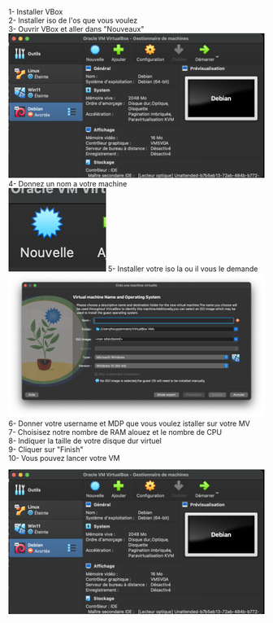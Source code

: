 1- Installer VBox <br>
2- Installer iso de l'os que vous voulez<br>
3- Ouvrir VBox et aller dans "Nouveaux"<br>
<img src="./Fichier1.png" alt="1" />
4- Donnez un nom a votre machine<br>
<img src="./Fichier2.png" alt="2" />
5- Installer votre iso la ou il vous le demande <br>
<img src="./Fichier3.png" alt="3" />
6- Donner votre username et MDP que vous voulez istaller sur votre MV<br>
7- Choisisez notre nombre de RAM alouez et le nombre de CPU<br>
8- Indiquer la taille de votre disque dur virtuel<br>
9- Cliquer sur "Finish" <br>
10- Vous pouvez lancer votre VM

<img src="./Fichier1.png" alt="1" />

